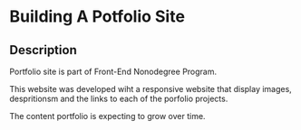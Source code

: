 # Building A Potfolio Site

## Description

Portfolio site is part of Front-End Nonodegree Program.

This website was developed wiht a responsive website that display images, despritionsm and the links to each of the porfolio projects.

The content portfolio is expecting to grow over time.

